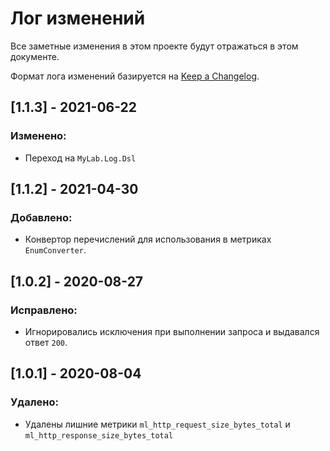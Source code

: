 # Лог изменений

Все заметные изменения в этом проекте будут отражаться в этом документе.

Формат лога изменений базируется на [Keep a Changelog](https://keepachangelog.com/en/1.0.0/).

## [1.1.3] - 2021-06-22

### Изменено:

* Переход на `MyLab.Log.Dsl`

## [1.1.2] - 2021-04-30

### Добавлено:

* Конвертор перечислений для использования в метриках `EnumConverter`.

## [1.0.2] - 2020-08-27

### Исправлено:

* Игнорировались исключения при выполнении запроса и выдавался ответ `200`.

## [1.0.1] - 2020-08-04

### Удалено:

* Удалены лишние метрики `ml_http_request_size_bytes_total` и `ml_http_response_size_bytes_total`
